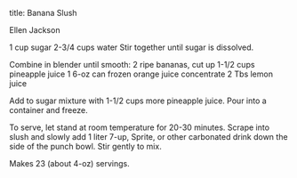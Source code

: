 title: Banana Slush

Ellen Jackson

1 cup sugar 
2-3/4 cups water
Stir together until sugar is dissolved.

Combine in blender until smooth:
2 ripe bananas, cut up
1-1/2 cups pineapple juice
1 6-oz can frozen orange juice concentrate
2 Tbs lemon juice

Add to sugar mixture with 1-1/2 cups more pineapple juice.  Pour into a container and freeze.

To serve, let stand at room temperature for 20-30 minutes.  Scrape into slush and slowly add 1 liter 7-up, Sprite, or other carbonated drink down the side of the punch bowl.  Stir gently to mix.

Makes 23 (about 4-oz) servings.
